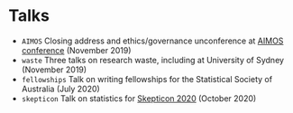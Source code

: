 # Talks

* `AIMOS` Closing address and ethics/governance unconference at [AIMOS conference](https://aimos.community/invited-speakers) (November 2019)
* `waste` Three talks on research waste, including at University of Sydney (November 2019)
* `fellowships` Talk on writing fellowships for the Statistical Society of Australia (July 2020)
* `skepticon` Talk on statistics for [Skepticon 2020](https://www.skepticon.org.au/) (October 2020)
